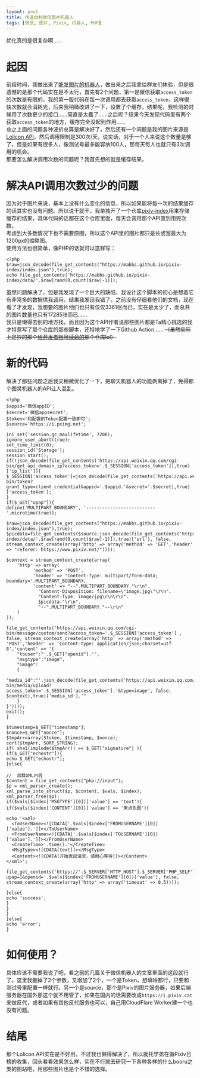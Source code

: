 ```yaml
---
layout: post
title: 快速自制微信图片机器人
tags: [微信, 图片, Pixiv, 机器人, PHP]
---
```


  优化真的是很复杂啊……<!--more-->     
  
# 起因
  前段时间，我做出来了[能发图片的机器人](/2021/02/19/picbot.html)，做出来之后我拿给群友们体验，但是很遗憾的是那个代码实在是不太行，首先有2个问题，第一是微信获取`access_token`的次数是有限的，我的第一版代码在每一次调用都去获取`access_token`，这样很快次数就会消耗光，后来我稍微改进了一下，设置了个缓存，结果呢，我检测的时候用了次数更少的接口……简直是太蠢了……之后呢？结果今天发现代码里有两个获取`access_token`的地方，缓存完全没起到作用……   
  总之上面的问题各种波折总算是解决好了，然后还有一个问题是我的图片来源是[Lolicon API](https://api.lolicon.app/setu)，然后调用限制是300次/天，说实话，对于一个人来说这个数量是够了，但是如果有很多人，像测试号最多能容纳100人，那每天每人也就只有3次调用的机会。   
  那要怎么解决调用次数的问题呢？我首先想的就是缓存结果。   

# 解决API调用次数过少的问题
  因为对于图片来说，基本上没有什么变化的信息，所以如果能将每一次的结果缓存的话其实也没有问题。所以说干就干，我单独开了一个仓库[pixiv-index](https://github.com/Mabbs/pixiv-index)用来存储缓存的结果，具体代码的话都在这个仓库里面，每天会调用那个API直到用完次数。   
  考虑到大多数情况下也不需要原图，所以这个API里的图片都只是长或宽最大为1200px的缩略图。   
  使用方法也很简单，像PHP的话就可以这样写：
```
<?php
$raw=json_decode(file_get_contents("https://mabbs.github.io/pixiv-index/index.json"),true);
echo file_get_contents('https://mabbs.github.io/pixiv-index/data/'.$raw[rand(0,count($raw)-1)]);
```
  虽然问题解决了，但是我发现了一个巨大的缺陷，我设计这个脚本的初心是想着它有非常多的数据供我调用，结果我发现我错了，之前没有仔细看他们的文档，现在看了才发现，我想要的图片他们也只有仅仅3361张而已，实在是太少了，而总共的图片数量也只有17285张而已……   
  我只是懒得去别的地方找，而且因为这个API作者说那些图片都是Ta精心挑选的我才特意写了那个仓库的那些脚本，还特地学了一下Github Action…… ~~（虽然实际上是抄的那个[给开发者账号续命的](https://github.com/wangziyingwen/AutoApiSecret)那个仓库lol）~~  
  
# 新的代码
  解决了那些问题之后我又稍微优化了一下，把聊天机器人的功能剥离掉了，免得那个图灵机器人的API让人混乱。
```
<?php
$appid='微信appID';
$secret='微信appsecret';
$token='和配置的Token配置一致即可';
$source='https://i.pximg.net';

ini_set('session.gc_maxlifetime', 7200);
ignore_user_abort(true);
set_time_limit(0);
session_id('Storage');
session_start();
if(!json_decode(file_get_contents('https://api.weixin.qq.com/cgi-bin/get_api_domain_ip?access_token='.$_SESSION['access_token']),true)['ip_list']){
$_SESSION['access_token']=json_decode(file_get_contents('https://api.weixin.qq.com/cgi-bin/token?grant_type=client_credential&appid='.$appid.'&secret='.$secret),true)['access_token'];
}
if($_GET["upap"]){
define('MULTIPART_BOUNDARY', '--------------------------'.microtime(true));

$raw=json_decode(file_get_contents("https://mabbs.github.io/pixiv-index/index.json"),true);
$picdata=file_get_contents($source.json_decode(file_get_contents('https://mabbs.github.io/pixiv-index/data/'.$raw[rand(0,count($raw)-1)]),true)['url'], false, stream_context_create(array('http' => array('method' => 'GET','header' => "referer: https://www.pixiv.net/"))));

$context = stream_context_create(array(
    'http' => array(
          'method' => 'POST',
          'header' => 'Content-Type: multipart/form-data; boundary='.MULTIPART_BOUNDARY,
          'content' => "--".MULTIPART_BOUNDARY."\r\n".
            "Content-Disposition: filename=\"image.jpg\"\r\n".
            "Content-Type: image/jpg\r\n\r\n".
            $picdata."\r\n".
            "--".MULTIPART_BOUNDARY."--\r\n"
    )
));

file_get_contents('https://api.weixin.qq.com/cgi-bin/message/custom/send?access_token='.$_SESSION['access_token'] , false, stream_context_create(array('http' => array('method' => 'POST','header' => 'Content-type: application/json;charset=utf-8','content' => '{
    "touser":"'.$_GET["openid"].'",
    "msgtype":"image",
    "image":
    {
      "media_id":"'.json_decode(file_get_contents('https://api.weixin.qq.com/cgi-bin/media/upload?access_token='.$_SESSION['access_token'].'&type=image', false, $context),true)['media_id'].'"
    }
}'))));
exit();
}

$timestamp=$_GET["timestamp"];
$nonce=$_GET["nonce"];
$tmpArr=array($token, $timestamp, $nonce);
sort($tmpArr, SORT_STRING);
if( sha1(implode($tmpArr)) == $_GET["signature"] ){
if($_GET["echostr"]){
echo $_GET["echostr"];
}else{
 
//  加载XML内容
$content = file_get_contents("php://input");
$p = xml_parser_create();
xml_parse_into_struct($p, $content, $vals, $index);
xml_parser_free($p);
if($vals[$index['MSGTYPE'][0]]['value'] == 'text'){
if($vals[$index['CONTENT'][0]]['value'] == '来点色图'){

echo '<xml>
  <ToUserName><![CDATA['.$vals[$index['FROMUSERNAME'][0]]['value'].']]></ToUserName>
  <FromUserName><![CDATA['.$vals[$index['TOUSERNAME'][0]]['value'].']]></FromUserName>
  <CreateTime>'.time().'</CreateTime>
  <MsgType><![CDATA[text]]></MsgType>
  <Content><![CDATA[开始发起请求，请耐心等待]]></Content>
</xml>';

file_get_contents('https://'.$_SERVER['HTTP_HOST'].$_SERVER['PHP_SELF'].'?upap=1&openid='.$vals[$index['FROMUSERNAME'][0]]['value'], false, stream_context_create(array('http' => array('timeout' => 0.5))));

}else{
echo 'success';
}
}
}
}else{
echo 'error';
}
```

# 如何使用？
  具体应该不需要我说了吧，看之前的几篇关于微信机器人的文章里面的这段就行了。这里我删掉了2个参数，又增加了2个，一个是Token，想填啥都行，只要和测试号里配置一样就行。另一个是source，那个是Pixiv的图片服务器，如果后端服务器在国外那这个就不用管了，如果在国内的话需要改成`https://i.pixiv.cat`来做反代，或者如果有其他反代服务也可以，自己用CloudFlare Worker建一个也没有问题。   
  
# 结尾
  那个Lolicon API实在是不好用，不过我也懒得解决了，所以就托学弟在做Pixiv日榜的收集，回头看看效果怎么样，实在不行就去研究一下各种各样的什么booru之类的图站吧，用那些图片也是个不错的选择。
